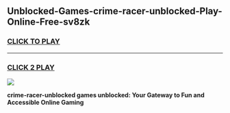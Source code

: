 
## Unblocked-Games-crime-racer-unblocked-Play-Online-Free-sv8zk
<h3>
<a href="https://premium76.site?title=crime-racer-unblocked&ref=26A">CLICK TO PLAY</a></h3>
<hr>

<h3>
<a href="https://premium76.site?title=crime-racer-unblocked&ref=26A">CLICK 2 PLAY</a>
  
</h3>

<a href="https://premium76.site?title=crime-racer-unblocked&ref=26A"><img src="https://clearcache.store/games.png"></a>


**crime-racer-unblocked games unblocked: Your Gateway to Fun and Accessible Online Gaming**
